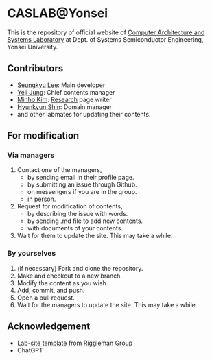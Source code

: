 # CASLAB@Yonsei
This is the repository of official website of [Computer Architecture and Systems Laboratory](https://caslab-yonsei.github.io/) at Dept. of Systems Semiconductor Engineering, Yonsei University.

## Contributors
* [Seungkyu Lee](https://cas.yonsei.ac.kr/members/seungkyu-lee/): Main developer
* [Yeji Jung](https://cas.yonsei.ac.kr/members/yeji-jung/): Chief contents manager
* [Minho Kim](https://cas.yonsei.ac.kr/members/minho-kim/): [Research](http://cas.yonsei.ac.kr/research/) page writer
* [Hyunkyun Shin](https://cas.yonsei.ac.kr/members/hyunkyun-shin/): Domain manager
* and other labmates for updating their contents.

## For modification
### Via managers
1. Contact one of the managers,
   * by sending email in their profile page.
   * by submitting an issue through Github.
   * on messengers if you are in the group.
   * in person.
2. Request for modification of contents,
   * by describing the issue with words.
   * by sending .md file to add new contents.
   * with documents of your contents.
3. Wait for them to update the site. This may take a while.
### By yourselves
1. (if necessary) Fork and clone the repository.
2. Make and checkout to a new branch.
3. Modify the content as you wish.
4. Add, commit, and push.
5. Open a pull request.
6. Wait for the managers to update the site. This may take a while.

## Acknowledgement
* [Lab-site template from Riggleman Group](https://github.com/rar-ensemble/lab_site)
* ChatGPT
